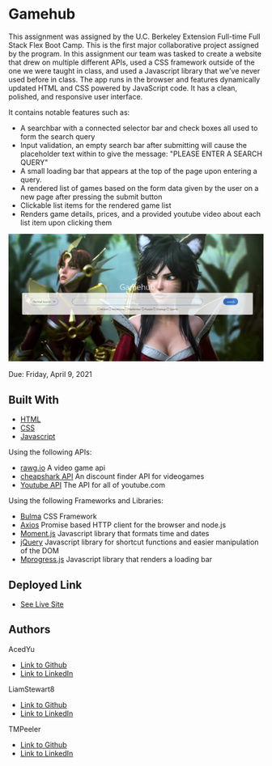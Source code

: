 # Gamehub
This assignment was assigned by the U.C. Berkeley Extension Full-time Full Stack Flex Boot Camp.
This is the first major collaborative project assigned by the program. In this assignment our team was tasked to create a website that drew on multiple different APIs, used a CSS framework outside of the one we were taught in class, and used a Javascript library that we've never used before in class. The app runs in the browser and features dynamically updated HTML and CSS powered by JavaScript code. It has a clean, polished, and responsive user interface.

It contains notable features such as:
- A searchbar with a connected selector bar and check boxes all used to form the search query
- Input validation, an empty search bar after submitting will cause the placeholder text within to give the message: "PLEASE ENTER A SEARCH QUERY"
- A small loading bar that appears at the top of the page upon entering a query.
- A rendered list of games based on the form data given by the user on a new page after pressing the submit button
- Clickable list items for the rendered game list
- Renders game details, prices, and a provided youtube video about each list item upon clicking them

![Image](projectpic.png)

Due: Friday, April 9, 2021

## Built With
* [HTML](https://developer.mozilla.org/en-US/docs/Web/HTML)
* [CSS](https://developer.mozilla.org/en-US/docs/Web/CSS)
* [Javascript](https://developer.mozilla.org/en-US/docs/Web/JavaScript)

Using the following APIs:
* [rawg.io](https://api.rawg.io/docs/) A video game api
* [cheapshark API](https://apidocs.cheapshark.com/) An discount finder API for videogames
* [Youtube API](https://developers.google.com/youtube/v3) The API for all of youtube.com

Using the following Frameworks and Libraries:
- [Bulma](https://bulma.io/documentation/) CSS Framework
- [Axios](https://github.com/axios/axios) Promise based HTTP client for the browser and node.js
- [Moment.js](https://momentjs.com/docs/) Javascript library that formats time and dates
- [jQuery](https://api.jquery.com/) Javascript library for shortcut functions and easier manipulation of the DOM
- [Mprogress.js](https://github.com/lightningtgc/MProgress.js) Javascript library that renders a loading bar

## Deployed Link

* [See Live Site](https://acedyu.github.io/gamehub/)

## Authors
AcedYu
- [Link to Github](https://github.com/AcedYu)
- [Link to LinkedIn](https://www.linkedin.com/in/alex-yu-3712811b9/)

LiamStewart8
- [Link to Github](https://github.com/LiamStewart8)
- [Link to LinkedIn](https://www.linkedin.com/in/liamsctewart/)

TMPeeler
- [Link to Github](https://github.com/TMPeeler)
- [Link to LinkedIn](https://www.linkedin.com/in/thomas-peeler-2879bb208/)